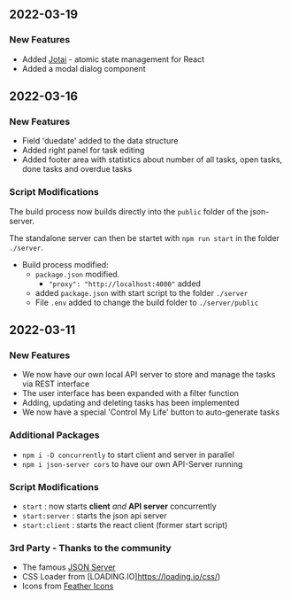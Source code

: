 ## 2022-03-19

### New Features

-   Added [Jotai](https://jotai.org/) - atomic state management for React
-   Added a modal dialog component

## 2022-03-16

### New Features

-   Field 'duedate' added to the data structure
-   Added right panel for task editing
-   Added footer area with statistics about number of all tasks, open tasks, done tasks and overdue tasks

### Script Modifications

The build process now builds directly into the `public` folder of the json-server.

The standalone server can then be startet with `npm run start` in the folder `./server`.

-   Build process modified:
    -   `package.json` modified.
        -   `"proxy": "http://localhost:4000"` added
    -   added `package.json` with start script to the folder `./server`
    -   File `.env` added to change the build folder to `./server/public`

## 2022-03-11

### New Features

-   We now have our own local API server to store and manage the tasks via REST interface
-   The user interface has been expanded with a filter function
-   Adding, updating and deleting tasks has been implemented
-   We now have a special 'Control My Life' button to auto-generate tasks

### Additional Packages

-   `npm i -D concurrently` to start client and server in parallel
-   `npm i json-server cors` to have our own API-Server running

### Script Modifications

-   `start` : now starts **client** _and_ **API server** concurrently
-   `start:server` : starts the json api server
-   `start:client` : starts the react client (former start script)

### 3rd Party - Thanks to the community

-   The famous [JSON Server](https://github.com/typicode/json-server)
-   CSS Loader from [LOADING.IO]https://loading.io/css/)
-   Icons from [Feather Icons](https://feathericons.com/)
